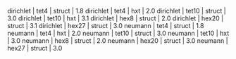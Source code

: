  dirichlet | tet4 | struct | 1.8
 dirichlet | tet4 | hxt | 2.0
 dirichlet | tet10 | struct | 3.0
 dirichlet | tet10 | hxt | 3.1
 dirichlet | hex8 | struct | 2.0
 dirichlet | hex20 | struct | 3.1
 dirichlet | hex27 | struct | 3.0
 neumann | tet4 | struct | 1.8
 neumann | tet4 | hxt | 2.0
 neumann | tet10 | struct | 3.0
 neumann | tet10 | hxt | 3.0
 neumann | hex8 | struct | 2.0
 neumann | hex20 | struct | 3.0
 neumann | hex27 | struct | 3.0
